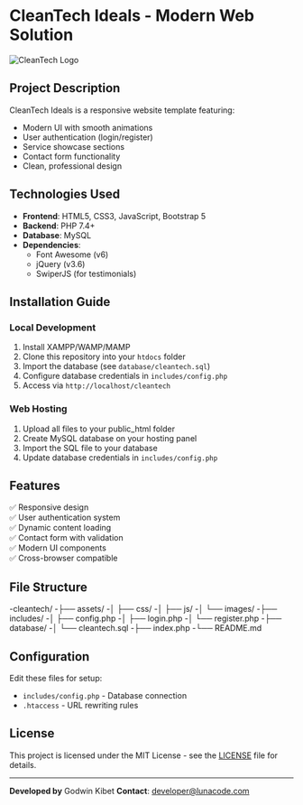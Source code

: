 # CleanTech Ideals - Modern Web Solution

![CleanTech Logo](<[assets/images/logo.png](https://www.pinterest.com/pin/10766486606004562/)>) <!-- Add your logo path -->

## Project Description

CleanTech Ideals is a responsive website template featuring:

- Modern UI with smooth animations
- User authentication (login/register)
- Service showcase sections
- Contact form functionality
- Clean, professional design

## Technologies Used

- **Frontend**: HTML5, CSS3, JavaScript, Bootstrap 5
- **Backend**: PHP 7.4+
- **Database**: MySQL
- **Dependencies**:
  - Font Awesome (v6)
  - jQuery (v3.6)
  - SwiperJS (for testimonials)

## Installation Guide

### Local Development

1. Install XAMPP/WAMP/MAMP
2. Clone this repository into your `htdocs` folder
3. Import the database (see `database/cleantech.sql`)
4. Configure database credentials in `includes/config.php`
5. Access via `http://localhost/cleantech`

### Web Hosting

1. Upload all files to your public_html folder
2. Create MySQL database on your hosting panel
3. Import the SQL file to your database
4. Update database credentials in `includes/config.php`

## Features

✅ Responsive design  
✅ User authentication system  
✅ Dynamic content loading  
✅ Contact form with validation  
✅ Modern UI components  
✅ Cross-browser compatible

## File Structure

-cleantech/
-├── assets/
-│ ├── css/
-│ ├── js/
-│ └── images/
-├── includes/
-│ ├── config.php
-│ ├── login.php
-│ └── register.php
-├── database/
-│ └── cleantech.sql
-├── index.php
-└── README.md

## Configuration

Edit these files for setup:

- `includes/config.php` - Database connection
- `.htaccess` - URL rewriting rules

## License

This project is licensed under the MIT License - see the [LICENSE](LICENSE) file for details.

---

**Developed by** Godwin Kibet
**Contact**: developer@lunacode.com
